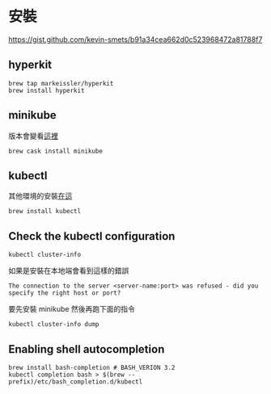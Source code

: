 # 安裝

https://gist.github.com/kevin-smets/b91a34cea662d0c523968472a81788f7

## hyperkit

```
brew tap markeissler/hyperkit
brew install hyperkit
```

## minikube

版本會變看[這裡](https://github.com/kubernetes/minikube/releases)

```
brew cask install minikube
```

## kubectl

其他環境的安裝[在這](https://kubernetes.io/docs/tasks/tools/install-kubectl/)

```
brew install kubectl
```

## Check the kubectl configuration

```
kubectl cluster-info
```

如果是安裝在本地端會看到這樣的錯誤

```
The connection to the server <server-name:port> was refused - did you specify the right host or port?
```

要先安裝 minikube 然後再跑下面的指令

```
kubectl cluster-info dump
```

## Enabling shell autocompletion

```
brew install bash-completion # BASH_VERION 3.2
kubectl completion bash > $(brew --prefix)/etc/bash_completion.d/kubectl
```